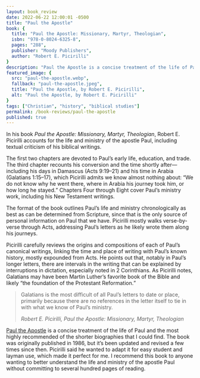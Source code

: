 ```yaml
---
layout: book_review
date: 2022-06-22 12:00:01 -0500
title: "Paul the Apostle"
book: {
  title: "Paul the Apostle: Missionary, Martyr, Theologian",
  isbn: "978-0-8024-6325-8",
  pages: "288",
  publisher: "Moody Publishers",
  author: "Robert E. Picirilli"
}
description: "Paul the Apostle is a concise treatment of the life of Paul and the most highly recommended of the shorter biographies that I could find."
featured_image: {
  src: "paul-the-apostle.webp",
  fallback: "paul-the-apostle.jpeg",
  title: "Paul the Apostle, by Robert E. Picirilli",
  alt: "Paul the Apostle, by Robert E. Picirilli"
}
tags: ["Christian", "history", "biblical studies"]
permalink: /book-reviews/paul-the-apostle
published: true
---
```


In his book _Paul the Apostle: Missionary, Martyr, Theologian_, Robert E. Picirilli accounts for the life and ministry of the apostle Paul, including textual criticism of his biblical writings.

The first two chapters are devoted to Paul’s early life, education, and trade. The third chapter recounts his conversion and the time shortly after&mdash;including his days in Damascus (Acts 9:19&ndash;21) and his time in Arabia (Galatians 1:15&ndash;17), which Picirilli admits we know almost nothing about: <q>We do not know why he went there, where in Arabia his journey took him, or how long he stayed.</q> Chapters Four through Eight cover Paul’s ministry work, including his New Testament writings.

The format of the book outlines Paul’s life and ministry chronologically as best as can be determined from Scripture, since that is the only source of personal information on Paul that we have. Picirilli mostly walks verse-by-verse through Acts, addressing Paul’s letters as he likely wrote them along his journeys.

Picirilli carefully reviews the origins and compositions of each of Paul’s canonical writings, linking the time and place of writing with Paul’s known history, mostly expounded from Acts. He points out that, notably in Paul’s longer letters, there are intervals in the writing that can be explained by interruptions in dictation, especially noted in 2 Corinthians. As Picirilli notes, Galatians may have been Martin Luther’s favorite book of the Bible and likely <q>the foundation of the Protestant Reformation.</q>

> Galatians is the most difficult of all Paul’s letters to date or place, primarily because there are no references in the letter itself to tie in with what we know of Paul’s ministry.
>
> <cite>Robert E. Picirilli, Paul the Apostle: Missionary, Martyr, Theologian</cite>

<a href="https://www.moodypublishers.com/paul-the-apostle/" target="_blank" class="italic">Paul the Apostle</a> is a concise treatment of the life of Paul and the most highly recommended of the shorter biographies that I could find. The book was originally published in 1986, but it’s been updated and revised a few times since then. Picirilli said he wanted to adapt it for easy student and layman use, which made it perfect for me. I recommend this book to anyone wanting to better understand the life and ministry of the apostle Paul without committing to several hundred pages of reading.